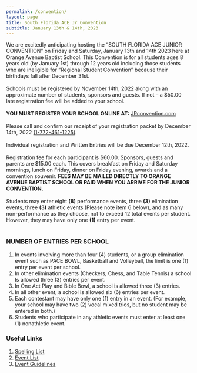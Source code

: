 ```yaml
---
permalink: /convention/
layout: page
title: South Florida ACE Jr Convention
subtitle: January 13th & 14th, 2023
---
```

We are excitedly anticipating hosting the “SOUTH FLORIDA ACE JUNIOR CONVENTION” on Friday and Saturday, January 13th and 14th 2023 here at Orange Avenue Baptist School. This Convention is for all students ages 8 years old (by January 1st) through 12 years old including those students who are ineligible for “Regional Student Convention” because their birthdays fall after December 31st.<br /><br />
Schools must be registered by November 14th, 2022 along with an approximate number of students, sponsors and guests. If not – a $50.00 late registration fee will be added to your school.<br /><br />
**YOU MUST REGISTER YOUR SCHOOL ONLINE AT:** [JRconvention.com](http://www.jrconvention.com/) <br /><br />
Please call and confirm our receipt of your registration packet by December 14th, 2022 <a href="tel:+17724611225">(1-772-461-1225)</a>.<br /><br />
Individual registration and Written Entries will be due December 12th, 2022.<br /><br />
Registration fee for each participant is $60.00. Sponsors, guests and parents are $15.00 each. This covers breakfast on Friday and Saturday mornings, lunch on Friday, dinner on Friday evening, awards and a convention souvenir. **FEES MAY BE MAILED DIRECTLY TO ORANGE AVENUE BAPTIST SCHOOL OR PAID WHEN YOU ARRIVE FOR THE JUNIOR CONVENTION.**<br /><br />
Students may enter eight **(8)** performance events, three **(3)** elimination events, three **(3)** athletic events (Please note item 6 below), and as many non-performance as they choose, not to exceed 12 total events per student. However, they may have only one **(1)** entry per event.<br /><br />

### NUMBER OF ENTRIES PER SCHOOL
1.	In events involving more than four (4) students, or a group elimination event such as PACE BOWL, Basketball and Volleyball, the limit is one (1) entry per event per school.
2.	In other elimination events (Checkers, Chess, and Table Tennis) a school Is allowed three (3) entries per event.
3.	In One Act Play and Bible Bowl, a school is allowed three (3) entries.
4.	In all other event, a school is allowed six (6) entries per event.
5.	Each contestant may have only one (1) entry in an event. (For example, your school may have two (2) vocal mixed trios, but no student may be entered in both.)
6.	Students who participate in any athletic events must enter at least one (1) nonathletic event.

### Useful Links
1.  <a href="/assets/pdfs/school/JrCon Books & Spelling.pdf">Spelling List</a>
2.  <a href="/assets/pdfs/school/JrCon Event List.pdf">Event List</a>
3.  [Event Guidelines](https://www.acestudentprograms.com/media/pageimg/CompleteISCGuidelines_11-01-21.pdf)